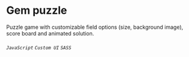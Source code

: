 # Gem puzzle
Puzzle game with customizable field options (size, background image), score board and animated solution.  
###### `JavaScript` `Custom UI` `SASS`
